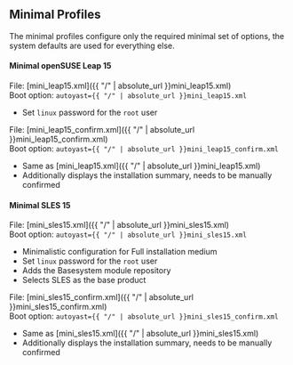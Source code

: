 
## Minimal Profiles

The minimal profiles configure only the required minimal set of options,
the system defaults are used for everything else.

#### Minimal openSUSE Leap 15

File: [mini_leap15.xml]({{ "/" | absolute_url }}mini_leap15.xml)  
Boot option: `autoyast={{ "/" | absolute_url }}mini_leap15.xml`

- Set `linux` password for the `root` user

File: [mini_leap15_confirm.xml]({{ "/" | absolute_url }}mini_leap15_confirm.xml)  
Boot option: `autoyast={{ "/" | absolute_url }}mini_leap15_confirm.xml`

- Same as [mini_leap15.xml]({{ "/" | absolute_url }}mini_leap15.xml)
- Additionally displays the installation summary, needs to be manually confirmed

#### Minimal SLES 15

File: [mini_sles15.xml]({{ "/" | absolute_url }}mini_sles15.xml)  
Boot option: `autoyast={{ "/" | absolute_url }}mini_sles15.xml`

- Minimalistic configuration for Full installation medium
- Set `linux` password for the `root` user
- Adds the Basesystem module repository
- Selects SLES as the base product

File: [mini_sles15_confirm.xml]({{ "/" | absolute_url }}mini_sles15_confirm.xml)  
Boot option: `autoyast={{ "/" | absolute_url }}mini_sles15_confirm.xml`

- Same as [mini_sles15.xml]({{ "/" | absolute_url }}mini_sles15.xml)
- Additionally displays the installation summary, needs to be manually confirmed
